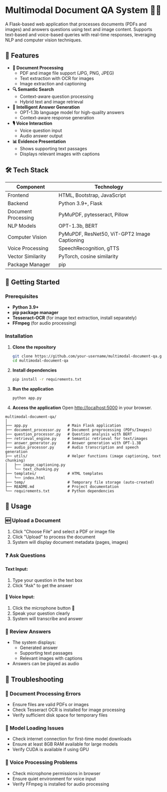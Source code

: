 # Multimodal Document QA System 📑✨

A Flask-based web application that processes documents (PDFs and images) and answers questions using text and image content. Supports text-based and voice-based queries with real-time responses, leveraging NLP and computer vision techniques.

## 🌟 Features

- **📄 Document Processing**
  - PDF and image file support (JPG, PNG, JPEG)
  - Text extraction with OCR for images
  - Image extraction and captioning
- **🔍 Semantic Search**
  - Context-aware question processing
  - Hybrid text and image retrieval
- **🤖 Intelligent Answer Generation**
  - OPT-1.3b language model for high-quality answers
  - Context-aware response generation
- **🎙️ Voice Interaction**
  - Voice question input
  - Audio answer output
- **📊 Evidence Presentation**
  - Shows supporting text passages
  - Displays relevant images with captions

## 🛠 Tech Stack

| Component               | Technology                                   |
|-------------------------|----------------------------------------------|
| Frontend                | HTML, Bootstrap, JavaScript                  |
| Backend                 | Python 3.9+, Flask                           |
| Document Processing      | PyMuPDF, pytesseract, Pillow                |
| NLP Models              | OPT-1.3b, BERT                               |
| Computer Vision         | PyMuPDF, ResNet50, ViT-GPT2 Image Captioning |
| Voice Processing        | SpeechRecognition, gTTS                      |
| Vector Similarity       | PyTorch, cosine similarity                   |
| Package Manager         | pip     

## 🚀 Getting Started

### Prerequisites
- **Python 3.9+**
- **pip package manager**
- **Tesseract-OCR** (for image text extraction, install separately)
- **FFmpeg** (for audio processing)

### Installation

1. **Clone the repository**
    ```bash
    git clone https://github.com/your-username/multimodal-document-qa.git
    cd multimodal-document-qa
2. **Install dependencies**
    ```bash
    pip install -r requirements.txt
    ```
    
3. **Run the application**
    ```bash
    python app.py
    ```

4. **Access the application**
    Open [http://localhost:5000](http://localhost:5000) in your browser.

```
multimodal-document-qa/
│
├── app.py                  # Main Flask application
├── document_processor.py   # Document preprocessing (PDFs/Images)
├── question_processor.py   # Question analysis with BERT
├── retrieval_engine.py     # Semantic retrieval for text/images
├── answer_generator.py     # Answer generation with OPT-1.3B
├── audio_processor.py      # Audio transcription and speech generation
├── utils/                  # Helper functions (image captioning, text chunking)
│   ├── image_captioning.py
│   └── text_chunking.py
├── templates/              # HTML templates
│   └── index.html
├── temp/                   # Temporary file storage (auto-created)
├── README.md               # Project documentation
└── requirements.txt        # Python dependencies
```


## 📝 Usage

### 🆕 Upload a Document
1. Click "Choose File" and select a PDF or image file
2. Click "Upload" to process the document
3. System will display document metadata (pages, images)

### ❓ Ask Questions
#### Text Input:
1. Type your question in the text box
2. Click "Ask" to get the answer

#### 🎤 Voice Input:
1. Click the microphone button 🎤
2. Speak your question clearly
3. System will transcribe and answer

### 👀 Review Answers
- The system displays:
  - Generated answer
  - Supporting text passages
  - Relevant images with captions
- Answers can be played as audio

## 🔧 Troubleshooting

### 🚨 Document Processing Errors
- Ensure files are valid PDFs or images
- Check Tesseract OCR is installed for image processing
- Verify sufficient disk space for temporary files

### 🚨 Model Loading Issues
- Check internet connection for first-time model downloads
- Ensure at least 8GB RAM available for large models
- Verify CUDA is available if using GPU

### 🚨 Voice Processing Problems
- Check microphone permissions in browser
- Ensure quiet environment for voice input
- Verify FFmpeg is installed for audio processing

